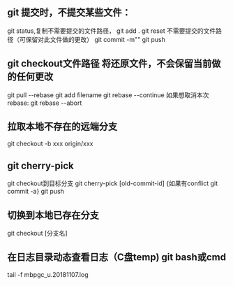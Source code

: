 
## git 提交时，不提交某些文件：
git status,复制不需要提交的文件路径，
git add . 
git reset 不需要提交的文件路径（可保留对此文件做的更改）
git commit -m""
git push

## git checkout文件路径 将还原文件，不会保留当前做的任何更改

git pull --rebase
git add filename
git rebase --continue
如果想取消本次rebase: git rebase --abort


## 拉取本地不存在的远端分支
git checkout -b xxx origin/xxx

## git cherry-pick
git checkout到目标分支
git cherry-pick [old-commit-id]
{如果有conflict git commit -a}
git push

## 切换到本地已存在分支
git checkout [分支名]

## 在日志目录动态查看日志（C盘temp) git bash或cmd
tail -f mbpgc_u.20181107.log



